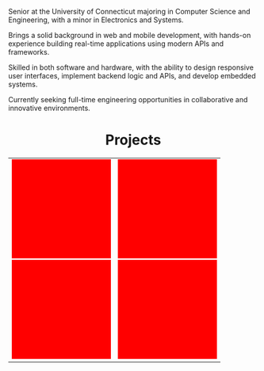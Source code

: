 Senior at the University of Connecticut majoring in Computer Science and Engineering, with a minor in Electronics and Systems.

Brings a solid background in web and mobile development, with hands-on experience building real-time applications using modern APIs and frameworks.

Skilled in both software and hardware, with the ability to design responsive user interfaces, implement backend logic and APIs, and develop embedded systems.

Currently seeking full-time engineering opportunities in collaborative and innovative environments.


<div style="text-align: center;">
  <h1>Projects</h1>
  <table width="500px" height="500px" style="margin: 0 auto;">
      <td style="vertical-align: top; width: 50%; height: 100%; text-align: center;">
        <img src="/Solid_red.png" width="100%" /><br/>
        <img src="/Solid_red.png" width="100%" /><br/>
      </td>
      <td style="vertical-align: top; width: 50%; height: 100%; text-align: center;">
        <img src="/Solid_red.png" width="100%" /><br/>
        <img src="/Solid_red.png" width="100%" /><br/>
      </td>
  </table>
</div>
